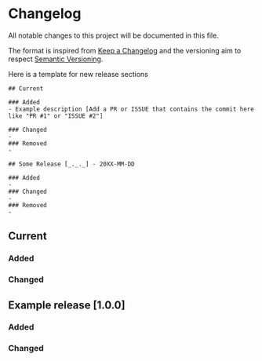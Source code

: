 # Changelog

All notable changes to this project will be documented in this file.

The format is inspired from [Keep a Changelog](http://keepachangelog.com/en/1.0.0/)
and the versioning aim to respect [Semantic Versioning](http://semver.org/spec/v2.0.0.html).

Here is a template for new release sections

```
## Current

### Added
- Example description [Add a PR or ISSUE that contains the commit here like "PR #1" or "ISSUE #2"]

### Changed
-
### Removed
-

## Some Release [_._._] - 20XX-MM-DD

### Added
-
### Changed
-
### Removed
-
```
## Current

### Added

### Changed


## Example release [1.0.0] 

### Added

### Changed

